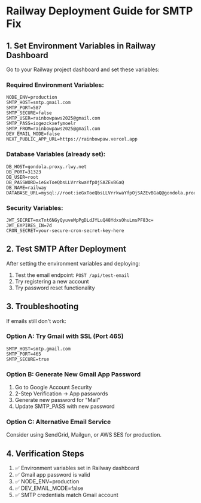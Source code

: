 # Railway Deployment Guide for SMTP Fix

## 1. Set Environment Variables in Railway Dashboard

Go to your Railway project dashboard and set these variables:

### Required Environment Variables:
```
NODE_ENV=production
SMTP_HOST=smtp.gmail.com
SMTP_PORT=587
SMTP_SECURE=false
SMTP_USER=rainbowpaws2025@gmail.com
SMTP_PASS=iogezckxefymoelr
SMTP_FROM=rainbowpaws2025@gmail.com
DEV_EMAIL_MODE=false
NEXT_PUBLIC_APP_URL=https://rainbowpaw.vercel.app
```

### Database Variables (already set):
```
DB_HOST=gondola.proxy.rlwy.net
DB_PORT=31323
DB_USER=root
DB_PASSWORD=ieGxToeQbsLLVrrkwaYfpOjSAZEvBGaQ
DB_NAME=railway
DATABASE_URL=mysql://root:ieGxToeQbsLLVrrkwaYfpOjSAZEvBGaQ@gondola.proxy.rlwy.net:31323/railway
```

### Security Variables:
```
JWT_SECRET=mxTnt6NGyQyuveMpPgDLdJYLuQ48YdxsOhuLmsPF83c=
JWT_EXPIRES_IN=7d
CRON_SECRET=your-secure-cron-secret-key-here
```

## 2. Test SMTP After Deployment

After setting the environment variables and deploying:

1. Test the email endpoint: `POST /api/test-email`
2. Try registering a new account
3. Try password reset functionality

## 3. Troubleshooting

If emails still don't work:

### Option A: Try Gmail with SSL (Port 465)
```
SMTP_HOST=smtp.gmail.com
SMTP_PORT=465
SMTP_SECURE=true
```

### Option B: Generate New Gmail App Password
1. Go to Google Account Security
2. 2-Step Verification → App passwords
3. Generate new password for "Mail"
4. Update SMTP_PASS with new password

### Option C: Alternative Email Service
Consider using SendGrid, Mailgun, or AWS SES for production.

## 4. Verification Steps

1. ✅ Environment variables set in Railway dashboard
2. ✅ Gmail app password is valid
3. ✅ NODE_ENV=production
4. ✅ DEV_EMAIL_MODE=false
5. ✅ SMTP credentials match Gmail account